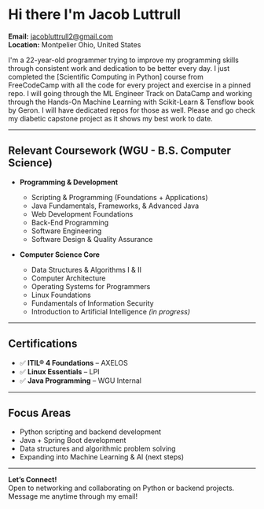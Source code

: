 # Hi there I'm Jacob Luttrull

 **Email:** jacobluttrull2@gmail.com  
 **Location:**  Montpelier Ohio, United States  

I'm a 22-year-old programmer trying to improve my programming skills through consistent work and dedication to be better every day. I just completed the [Scientific Computing in Python] course from FreeCodeCamp with all the code for every project and exercise in a pinned repo. I will going through the ML Engineer Track on DataCamp and working through the Hands-On Machine Learning with Scikit-Learn & Tensflow book by Geron. I will have dedicated repos for those as well. 
Please and go check my diabetic capstone project as it shows my best work to date. 

---

##  Relevant Coursework (WGU - B.S. Computer Science)

- **Programming & Development**  
  - Scripting & Programming (Foundations + Applications)  
  - Java Fundamentals, Frameworks, & Advanced Java  
  - Web Development Foundations  
  - Back-End Programming  
  - Software Engineering  
  - Software Design & Quality Assurance

- **Computer Science Core**  
  - Data Structures & Algorithms I & II  
  - Computer Architecture  
  - Operating Systems for Programmers  
  - Linux Foundations  
  - Fundamentals of Information Security  
  - Introduction to Artificial Intelligence *(in progress)*

---

##  Certifications

- ✅ **ITIL® 4 Foundations** – AXELOS  
- ✅ **Linux Essentials** – LPI  
- ✅ **Java Programming** – WGU Internal  

---

## Focus Areas

- Python scripting and backend development  
- Java + Spring Boot development  
- Data structures and algorithmic problem solving  
- Expanding into Machine Learning & AI (next steps)

---

**Let’s Connect!**  
Open to networking and collaborating on Python or backend projects.
Message me anytime through my email!
